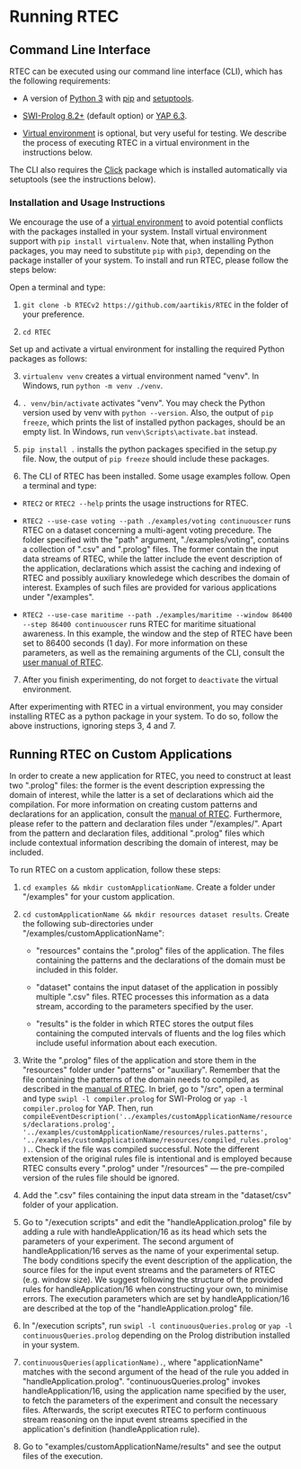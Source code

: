 # Running RTEC

## Command Line Interface

RTEC can be executed using our command line interface (CLI), which has the following requirements:

- A version of [Python 3](https://docs.python.org/3/) with [pip](https://pip.pypa.io/en/stable/installation/) and [setuptools](https://pypi.org/project/setuptools/).

- [SWI-Prolog 8.2+](https://www.swi-prolog.org/download/stable) (default option) or [YAP 6.3](docs/yap_installation.md).

- [Virtual environment](https://docs.python.org/3/tutorial/venv.html) is optional, but very useful for testing. We describe the process of executing RTEC in a virtual environment in the instructions below.

The CLI also requires the [Click](https://click.palletsprojects.com/en/8.0.x/) package which is installed automatically via setuptools (see the instructions below). 

### Installation and Usage Instructions

We encourage the use of a [virtual environment](https://docs.python.org/3/tutorial/venv.html) to avoid potential conflicts with the packages installed in your system. Install virtual environment support with ``` pip install virtualenv ```. Note that, when installing Python packages, you may need to substitute ``` pip ``` with ``` pip3 ```, depending on the package installer of your system. To install and run RTEC, please follow the steps below:

Open a terminal and type:

1. ``` git clone -b RTECv2 https://github.com/aartikis/RTEC ``` in the folder of your preference. 

2. ``` cd RTEC ```

Set up and activate a virtual environment for installing the required Python packages as follows:

3. ``` virtualenv venv ``` creates a virtual environment named "venv". In Windows, run ``` python -m venv ./venv ```.

4. ``` . venv/bin/activate ``` activates "venv". You may check the Python version used by venv with ``` python --version ```. Also, the output of ``` pip freeze ```, which prints the list of installed python packages, should be an empty list. In Windows, run ``` venv\Scripts\activate.bat ``` instead. 

5. ``` pip install . ``` installs the python packages specified in the setup.py file. Now, the output of ``` pip freeze ``` should include these packages. 

6. The CLI of RTEC has been installed. Some usage examples follow. Open a terminal and type: 

- ``` RTEC2 ``` or ``` RTEC2 --help ``` prints the usage instructions for RTEC.

- ``` RTEC2 --use-case voting --path ./examples/voting continuouscer ``` runs RTEC on a dataset concerning a multi-agent voting precedure. The folder specified with the "path" argument, "./examples/voting", contains a collection of ".csv" and ".prolog" files. The former contain the input data streams of RTEC, while the latter include the event description of the application, declarations which assist the caching and indexing of RTEC and possibly auxiliary knowledege which describes the domain of interest. Examples of such files are provided for various applications under "/examples".

- ``` RTEC2 --use-case maritime --path ./examples/maritime --window 86400 --step 86400 continuouscer ``` runs RTEC for maritime situational awareness. In this example, the window and the step of RTEC have been set to 86400 seconds (1 day). For more information on these parameters, as well as the remaining arguments of the CLI, consult the [user manual of RTEC](https://github.com/aartikis/RTEC/blob/RTECv2/RTEC_manual.pdf).

7. After you finish experimenting, do not forget to ``` deactivate ``` the virtual environment.

After experimenting with RTEC in a virtual environment, you may consider installing RTEC as a python package in your system. To do so, follow the above instructions, ignoring steps 3, 4 and 7.

## Running RTEC on Custom Applications

In order to create a new application for RTEC, you need to construct at least two ".prolog" files: the former is the event description expressing the domain of interest, while the latter is a set of declarations which aid the compilation. For more information on creating custom patterns and declarations for an application, consult the [manual of RTEC](https://github.com/aartikis/RTEC/blob/RTECv2/RTEC_manual.pdf). Furthermore, please refer to the pattern and declaration files under "/examples/". Apart from the pattern and declaration files, additional ".prolog" files which include contextual information describing the domain of interest, may be included.

To run RTEC on a custom application, follow these steps: 

1. ``` cd examples && mkdir customApplicationName ```. Create a folder under "/examples" for your custom application. 

2. ``` cd customApplicationName && mkdir resources dataset results ```. Create the following sub-directories under "/examples/customApplicationName":

   - "resources" contains the ".prolog" files of the application. The files containing the patterns and the declarations of the domain must be included in this folder.

   - "dataset" contains the input dataset of the application in possibly multiple ".csv" files. RTEC processes this information as a data stream, according to the parameters specified by the user.

   - "results" is the folder in which RTEC stores the output files containing the computed intervals of fluents and the log files which include useful information about each execution.

3. Write the ".prolog" files of the application and store them in the "resources" folder under "patterns" or "auxiliary". Remember that the file containing the patterns of the domain needs to compiled, as described in the [manual of RTEC](https://github.com/aartikis/RTEC/blob/RTECv2/RTEC_manual.pdf). In brief, go to "/src", open a terminal and type ``` swipl -l compiler.prolog ``` for SWI-Prolog or ``` yap -l compiler.prolog ``` for YAP. Then, run ``` compileEventDescription('../examples/customApplicationName/resources/declarations.prolog', '../examples/customApplicationName/resources/rules.patterns', '../examples/customApplicationName/resources/compiled_rules.prolog'). ```. Check if the file was compiled successful. Note the different extension of the original rules file is intentional and is employed because RTEC consults every ".prolog" under "/resources" &mdash; the pre-compiled version of the rules file should be ignored.  

4. Add the ".csv" files containing the input data stream in the "dataset/csv" folder of your application.

5. Go to "/execution scripts" and edit the "handleApplication.prolog" file by adding a rule with handleApplication/16 as its head which sets the parameters of your experiment. The second argument of handleApplication/16 serves as the name of your experimental setup. The body conditions specify the event description of the application, the source files for the input event streams and the parameters of RTEC (e.g. window size). We suggest following the structure of the provided rules for handleApplication/16 when constructing your own, to minimise errors. The execution parameters which are set by handleApplication/16 are described at the top of the "handleApplication.prolog" file. 

6. In "/execution scripts", run ``` swipl -l continuousQueries.prolog ```  or ``` yap -l continuousQueries.prolog ``` depending on the Prolog distribution installed in your system.

7. ``` continuousQueries(applicationName). ```, where "applicationName" matches with the second argument of the head of the rule you added in "handleApplication.prolog". "continuousQueries.prolog" invokes handleApplication/16, using the application name specified by the user, to fetch the parameters of the experiment and consult the necessary files. Afterwards, the script executes RTEC to perform continuous stream reasoning on the input event streams specified in the application's definition (handleApplication rule).

8. Go to "examples/customApplicationName/results" and see the output files of the execution.